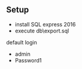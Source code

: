 ## Setup ##

- install SQL express 2016
- execute db\export.sql

default login

- admin
- Password1
